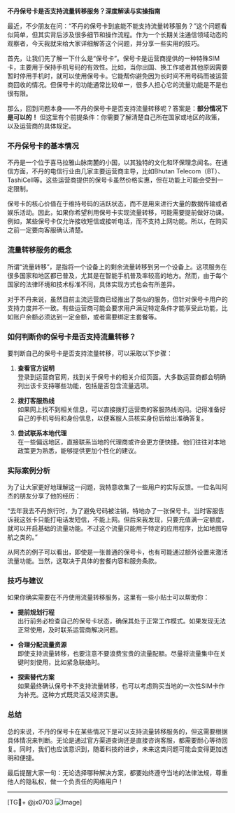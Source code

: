 **不丹保号卡是否支持流量转移服务？深度解读与实操指南**

最近，不少朋友在问：“不丹的保号卡到底能不能支持流量转移服务？”这个问题看似简单，但其实背后涉及很多细节和操作流程。作为一个长期关注通信领域动态的观察者，今天我就来给大家详细解答这个问题，并分享一些实用的技巧。

首先，让我们先了解一下什么是“保号卡”。保号卡是运营商提供的一种特殊SIM卡，主要用于保持手机号码的有效性。比如，当你出国、换工作或者其他原因需要暂时停用手机时，就可以使用保号卡。它能帮你避免因为长时间不用号码而被运营商回收的情况。但保号卡的功能通常比较单一，很多人担心它的流量功能是不是也很有限。

那么，回到问题本身——不丹的保号卡是否支持流量转移呢？答案是：**部分情况下是可以的！** 但这里有个前提条件：你需要了解清楚自己所在国家或地区的政策，以及运营商的具体规定。

### 不丹保号卡的基本情况

不丹是一个位于喜马拉雅山脉南麓的小国，以其独特的文化和环保理念闻名。在通信方面，不丹的电信行业由几家主要运营商主导，比如Bhutan Telecom（BT）、TashiCell等。这些运营商提供的保号卡虽然价格实惠，但在功能上可能会受到一定限制。

保号卡的核心价值在于维持号码的活跃状态，而不是用来进行大量的数据传输或者娱乐活动。因此，如果你希望利用保号卡实现流量转移，可能需要提前做好功课。例如，某些保号卡仅允许接收短信或接听电话，而不支持上网功能。所以，在购买之前一定要向客服确认清楚。

### 流量转移服务的概念

所谓“流量转移”，是指将一个设备上的剩余流量转移到另一个设备上。这项服务在很多国家和地区都已普及，尤其是在智能手机普及率较高的地方。然而，由于每个国家的法律环境和技术标准不同，具体实现方式也会有所差异。

对于不丹来说，虽然目前主流运营商已经推出了类似的服务，但针对保号卡用户的支持力度并不一致。有些运营商可能会要求用户满足特定条件才能享受此功能，比如账户余额必须达到一定金额，或者需要绑定主套餐等。

### 如何判断你的保号卡是否支持流量转移？

要判断自己的保号卡是否支持流量转移，可以采取以下步骤：

1. **查看官方说明**  
   登录到运营商官网，找到关于保号卡的相关介绍页面。大多数运营商都会明确列出该卡支持哪些功能，包括是否包含流量选项。

2. **拨打客服热线**  
   如果网上找不到相关信息，可以直接拨打运营商的客服热线询问。记得准备好自己的手机号码和身份信息，以便客服人员核实身份后给出准确答复。

3. **尝试联系本地代理**  
   在一些偏远地区，直接联系当地的代理商或许会更方便快捷。他们往往对本地政策更为熟悉，能够提供更加个性化的建议。

### 实际案例分析

为了让大家更好地理解这一问题，我特意收集了一些用户的实际反馈。一位名叫阿杰的朋友分享了他的经历：

“去年我去不丹旅行时，为了避免号码被注销，特地办了一张保号卡。当时客服告诉我这张卡只能打电话发短信，不能上网。但后来我发现，只要充值满一定额度，就可以开启基础的流量功能。不过这个流量只能用于特定的应用程序，比如地图导航之类的。”

从阿杰的例子可以看出，即使是一张普通的保号卡，也有可能通过额外设置来激活流量功能。当然，这取决于具体的套餐内容和服务条款。

### 技巧与建议

如果你确实需要在不丹使用流量转移服务，这里有一些小贴士可以帮助你：

- **提前规划行程**  
  出行前务必检查自己的保号卡状态，确保其处于正常工作模式。如果发现无法正常使用，及时联系运营商解决问题。

- **合理分配流量资源**  
  即使支持流量转移，也要注意不要浪费宝贵的流量配额。尽量将流量集中在关键时刻使用，比如紧急联络时。

- **探索替代方案**  
  如果最终确认保号卡不支持流量转移，也可以考虑购买当地的一次性SIM卡作为补充。这种方式既灵活又经济实惠。

### 总结

总的来说，不丹的保号卡在某些情况下是可以支持流量转移服务的，但这需要根据具体情况来判断。无论是通过官方渠道查询还是直接咨询客服，都需要耐心等待回复。同时，我们也应该意识到，随着科技的进步，未来这类问题可能会变得更加透明和便捷。

最后提醒大家一句：无论选择哪种解决方案，都要始终遵守当地的法律法规，尊重他人的隐私权，做一个负责任的网络用户！

---

[TG💪+ @jx0703 ![Image](https://github.com/user-attachments/assets/dbca1d08-cadb-493c-b0ec-ad6f7a83f270)]